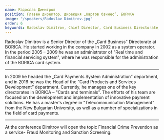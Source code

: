 ```yaml
---
name: Радослав Димитров
position: Главен директор, дирекция „Картов бзинес”, БОРИКА
image: "/speakers/Radoslav Dimitrov.jpg"
order: 6
keywords: Radoslav Dimitrov, Chief Director, Card Business Directorate, BORICA, system operator, real-time system, financial service, card system administration, card payment system, card products and services development, cards and terminals, innovative payment solutions, telecommunications management, New Bulgarian University, card payments specializations, financial crime prevention, fraud monitoring, sanctions screening, conference
---
```


Radoslav Dimitrov is a Senior Director of the „Card Business" Directorate at BORICA. He
started working in the company in 2002 as a system operator. In the period 2005 – 2009 he was
an administrator of "Real time and financial servicing system", where he was responsible for the
administration of the BORICA card system.

---

In 2009 he headed the „Card Payments System
Administration” department, and in 2016 he was the Head of the “Card Products and Services
Development” department. Currently, he manages one of the key directorates in BORICA –
"Cards and terminals". The efforts of his team are focused on the development and
implementation of innovative payment solutions. He has a master's degree in
"Telecommunication Management" from the New Bulgarian University, as well as a number of
specializations in the field of card payments.

---

At the conference Dimitrov will open the topic Financial Crime Prevention as a service- Fraud
Monitoring and Sanction Screening.
